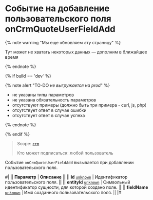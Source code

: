 # Событие на добавление пользовательского поля onCrmQuoteUserFieldAdd

{% note warning "Мы еще обновляем эту страницу" %}

Тут может не хватать некоторых данных — дополним в ближайшее время

{% endnote %}

{% if build == 'dev' %}

{% note alert "TO-DO _не выгружается на prod_" %}

- не указаны типы параметров
- не указана обязательность параметров
- отсутствуют примеры (должно быть три примера - curl, js, php)
- отсутствует ответ в случае ошибки
- отсутствует ответ в случае успеха

{% endnote %}

{% endif %}

> Scope: [`crm`](../../../scopes/permissions.md)
>
> Кто может подписаться: любой пользователь

Событие `onCrmQuoteUserFieldAdd` вызывается при добавлении пользовательского поля.

#|
|| **Параметр** | **Описание** ||
|| **id**
[`unknown`](../../../data-types.md) | Идентификатор пользовательского поля. ||
|| **entityId**
[`unknown`](../../../data-types.md) | Символьный идентификатор сущности, для которой создано поле. ||
|| **fieldName**
[`unknown`](../../../data-types.md) | Имя созданного пользовательского поля. ||
|#